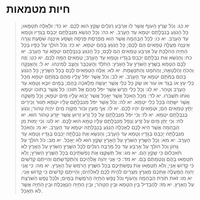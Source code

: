 # חיות מטמאות

> יא כג: וְכֹל שֶׁרֶץ הָעוֹף אֲשֶׁר לוֹ אַרְבַּע רַגְלָיִם שֶׁקֶץ הוּא לָכֶם.
> יא כד: וּלְאֵלֶּה תִּטַּמָּאוּ; כָּל הַנֹּגֵעַ בְּנִבְלָתָם יִטְמָא עַד הָעָרֶב.
> יא כה: וְכָל הַנֹּשֵׂא מִנִּבְלָתָם יְכַבֵּס בְּגָדָיו וְטָמֵא עַד הָעָרֶב.
> יא כו: לְכָל הַבְּהֵמָה אֲשֶׁר הִוא מַפְרֶסֶת פַּרְסָה וְשֶׁסַע אֵינֶנָּה שֹׁסַעַת וְגֵרָה אֵינֶנָּה מַעֲלָה טְמֵאִים הֵם לָכֶם; כָּל הַנֹּגֵעַ בָּהֶם יִטְמָא.
> יא כז: וְכֹל הוֹלֵךְ עַל כַּפָּיו בְּכָל הַחַיָּה הַהֹלֶכֶת עַל אַרְבַּע טְמֵאִים הֵם לָכֶם; כָּל הַנֹּגֵעַ בְּנִבְלָתָם יִטְמָא עַד הָעָרֶב.
> יא כח: וְהַנֹּשֵׂא אֶת נִבְלָתָם יְכַבֵּס בְּגָדָיו וְטָמֵא עַד הָעָרֶב; טְמֵאִים הֵמָּה לָכֶם.
> יא כט: וְזֶה לָכֶם הַטָּמֵא בַּשֶּׁרֶץ הַשֹּׁרֵץ עַל הָאָרֶץ:  הַחֹלֶד וְהָעַכְבָּר וְהַצָּב לְמִינֵהוּ.
> יא ל: וְהָאֲנָקָה וְהַכֹּחַ וְהַלְּטָאָה; וְהַחֹמֶט וְהַתִּנְשָׁמֶת.
> יא לא: אֵלֶּה הַטְּמֵאִים לָכֶם בְּכָל הַשָּׁרֶץ; כָּל הַנֹּגֵעַ בָּהֶם בְּמֹתָם יִטְמָא עַד הָעָרֶב.
> יא לב: וְכֹל אֲשֶׁר יִפֹּל עָלָיו מֵהֶם בְּמֹתָם יִטְמָא מִכָּל כְּלִי עֵץ אוֹ בֶגֶד אוֹ עוֹר אוֹ שָׂק כָּל כְּלִי אֲשֶׁר יֵעָשֶׂה מְלָאכָה בָּהֶם; בַּמַּיִם יוּבָא וְטָמֵא עַד הָעֶרֶב וְטָהֵר.
> יא לג: וְכָל כְּלִי חֶרֶשׂ אֲשֶׁר יִפֹּל מֵהֶם אֶל תּוֹכוֹ:  כֹּל אֲשֶׁר בְּתוֹכוֹ יִטְמָא וְאֹתוֹ תִשְׁבֹּרוּ.
> יא לד: מִכָּל הָאֹכֶל אֲשֶׁר יֵאָכֵל אֲשֶׁר יָבוֹא עָלָיו מַיִם יִטְמָא; וְכָל מַשְׁקֶה אֲשֶׁר יִשָּׁתֶה בְּכָל כְּלִי יִטְמָא.
> יא לה: וְכֹל אֲשֶׁר יִפֹּל מִנִּבְלָתָם עָלָיו יִטְמָא תַּנּוּר וְכִירַיִם יֻתָּץ טְמֵאִים הֵם; וּטְמֵאִים יִהְיוּ לָכֶם.
> יא לו: אַךְ מַעְיָן וּבוֹר מִקְוֵה מַיִם יִהְיֶה טָהוֹר; וְנֹגֵעַ בְּנִבְלָתָם יִטְמָא.
> יא לז: וְכִי יִפֹּל מִנִּבְלָתָם עַל כָּל זֶרַע זֵרוּעַ אֲשֶׁר יִזָּרֵעַ טָהוֹר הוּא.
> יא לח: וְכִי יֻתַּן מַיִם עַל זֶרַע וְנָפַל מִנִּבְלָתָם עָלָיו טָמֵא הוּא לָכֶם.
> יא לט: וְכִי יָמוּת מִן הַבְּהֵמָה אֲשֶׁר הִיא לָכֶם לְאָכְלָה הַנֹּגֵעַ בְּנִבְלָתָהּ יִטְמָא עַד הָעָרֶב.
> יא מ: וְהָאֹכֵל מִנִּבְלָתָהּ יְכַבֵּס בְּגָדָיו וְטָמֵא עַד הָעָרֶב; וְהַנֹּשֵׂא אֶת נִבְלָתָהּ יְכַבֵּס בְּגָדָיו וְטָמֵא עַד הָעָרֶב.
> יא מא: וְכָל הַשֶּׁרֶץ הַשֹּׁרֵץ עַל הָאָרֶץ שֶׁקֶץ הוּא לֹא יֵאָכֵל.
> יא מב: כֹּל הוֹלֵךְ עַל גָּחוֹן וְכֹל הוֹלֵךְ עַל אַרְבַּע עַד כָּל מַרְבֵּה רַגְלַיִם לְכָל הַשֶּׁרֶץ הַשֹּׁרֵץ עַל הָאָרֶץ לֹא תֹאכְלוּם כִּי שֶׁקֶץ הֵם.
> יא מג: אַל תְּשַׁקְּצוּ אֶת נַפְשֹׁתֵיכֶם בְּכָל הַשֶּׁרֶץ הַשֹּׁרֵץ; וְלֹא תִטַּמְּאוּ בָּהֶם וְנִטְמֵתֶם בָּם.
> יא מד: כִּי אֲנִי יְהוָה אֱלֹהֵיכֶם וְהִתְקַדִּשְׁתֶּם וִהְיִיתֶם קְדֹשִׁים כִּי קָדוֹשׁ אָנִי; וְלֹא תְטַמְּאוּ אֶת נַפְשֹׁתֵיכֶם בְּכָל הַשֶּׁרֶץ הָרֹמֵשׂ עַל הָאָרֶץ.
> יא מה: כִּי אֲנִי יְהוָה הַמַּעֲלֶה אֶתְכֶם מֵאֶרֶץ מִצְרַיִם לִהְיֹת לָכֶם לֵאלֹהִים; וִהְיִיתֶם קְדֹשִׁים כִּי קָדוֹשׁ אָנִי.
> יא מו: זֹאת תּוֹרַת הַבְּהֵמָה וְהָעוֹף וְכֹל נֶפֶשׁ הַחַיָּה הָרֹמֶשֶׂת בַּמָּיִם; וּלְכָל נֶפֶשׁ הַשֹּׁרֶצֶת עַל הָאָרֶץ.
> יא מז: לְהַבְדִּיל בֵּין הַטָּמֵא וּבֵין הַטָּהֹר; וּבֵין הַחַיָּה הַנֶּאֱכֶלֶת וּבֵין הַחַיָּה אֲשֶׁר לֹא תֵאָכֵל. 
 


